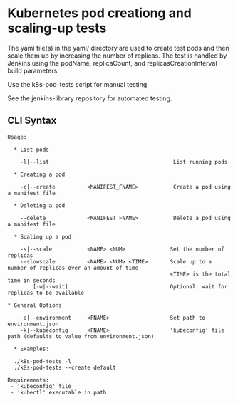 # Kubernetes pod creationg and scaling-up tests

The yaml file(s) in the yaml/ directory are used to create test pods
and then scale them up by increasing the number of replicas.
The test is handled by Jenkins using the podName, replicaCount, and
replicasCreationInterval build parameters.

Use the k8s-pod-tests script for manual testing.

See the jenkins-library repository for automated testing.

## CLI Syntax

    Usage:

      * List pods

        -l|--list                                       List running pods

      * Creating a pod

        -c|--create          <MANIFEST_FNAME>           Create a pod using a manifest file

      * Deleting a pod

        --delete             <MANIFEST_FNAME>           Delete a pod using a manifest file

      * Scaling up a pod

        -s|--scale           <NAME> <NUM>              Set the number of replicas
        --slowscale          <NAME> <NUM> <TIME>       Scale up to a number of replicas over an amount of time
                                                       <TIME> is the total time in seconds
            [-w|--wait]                                Optional: wait for replicas to be available

    * General Options

        -e|--environment     <FNAME>                   Set path to environment.json
        -k|--kubeconfig      <FNAME>                   'kubeconfig' file path (defaults to value from environment.json)

      * Examples:

      ./k8s-pod-tests -l
      ./k8s-pod-tests --create default

    Requirements:
     - 'kubeconfig' file
     - 'kubectl' executable in path
